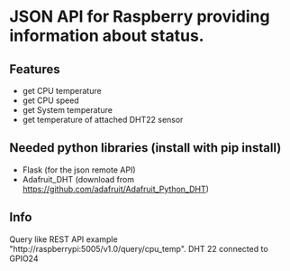 # JSON API for Raspberry providing information about status. #

## Features ##
- get CPU temperature
- get CPU speed
- get System temperature
- get temperature of attached DHT22 sensor


## Needed python libraries (install with pip install) ##
- Flask (for the json remote API)
- Adafruit_DHT (download from https://github.com/adafruit/Adafruit_Python_DHT)


## Info ##
Query like REST API example "http://raspberrypi:5005/v1.0/query/cpu_temp".
DHT 22 connected to GPIO24